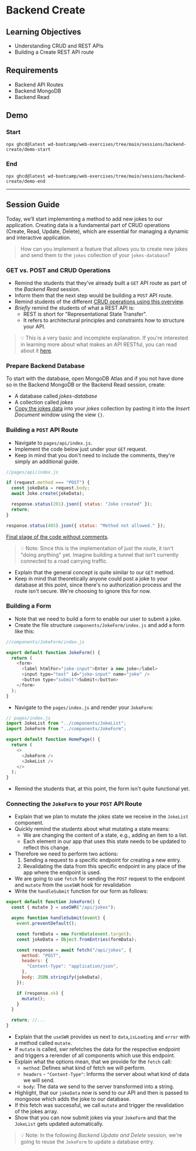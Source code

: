 # Backend Create

## Learning Objectives

- Understanding CRUD and REST APIs
- Building a Create REST API route

## Requirements

- Backend API Routes
- Backend MongoDB
- Backend Read

## Demo

### Start

```
npx ghcd@latest wd-bootcamp/web-exercises/tree/main/sessions/backend-create/demo-start
```

### End

```
npx ghcd@latest wd-bootcamp/web-exercises/tree/main/sessions/backend-create/demo-end
```

---

## Session Guide

Today, we’ll start implementing a method to add new jokes to our application. Creating data is a fundamental part of CRUD operations (Create, Read, Update, Delete), which are essential for managing a dynamic and interactive application.

> How can you implement a feature that allows you to create new jokes and send them to the `jokes` collection of your `jokes-database`?

### GET vs. POST and CRUD Operations

- Remind the students that they've already built a `GET` API route as part of the _Backend Read_
  session.
- Inform them that the next step would be building a `POST` API route.
- Remind students of the different [CRUD operations using this overview](./assets/CRUD.md).
- _Briefly_ remind the students of what a REST API is:
  - REST is short for "Representational State Transfer".
  - It refers to architectural principles and constraints how to structure your API.

> 💡 This is a very basic and incomplete explanation. If you're interested in learning more about what makes an API RESTful, you can read about it [here](https://restfulapi.net/).

### Prepare Backend Database

To start with the database, open MongoDB Atlas and if you not have done so in the Backend MongoDB or the Backend Read session, create:

- A database called _jokes-database_
- A collection called _jokes_
- [Copy the jokes data](assets/data.json) into your _jokes_ collection by pasting it into the _Insert Document_ window using the view `{}`.

### Building a `POST` API Route

- Navigate to `pages/api/index.js`.
- Implement the code below just under your `GET` request.
- Keep in mind that you don't need to include the comments, they're simply an additional guide.

```js
//pages/api/index.js

if (request.method === "POST") {
  const jokeData = request.body;
  await Joke.create(jokeData);

  response.status(201).json({ status: "Joke created" });
  return;
}

response.status(405).json({ status: "Method not allowed." });
```

[Final stage of the code without comments](https://github.com/wd-bootcamp/web-exercises/blob/main/sessions/backend-create/demo-end/pages/api/jokes/index.js).

> 💡 Note: Since this is the implementation of just the route, it isn't "doing anything" yet. Imagine building a tunnel that isn't currently connected to a road carrying traffic.

- Explain that the general concept is quite similar to our `GET` method.
- Keep in mind that theoretically anyone could post a joke to your database at this point, since there's no authorization process and the route isn't secure. We're choosing to ignore this for now.

### Building a Form

- Note that we need to build a form to enable our user to submit a joke.
- Create the file structure `components/JokeForm/index.js` and add a form like this:

```js
//components/JokeForm/index.js

export default function JokeForm() {
  return (
    <form>
      <label htmlFor="joke-input">Enter a new joke</label>
      <input type="text" id="joke-input" name="joke" />
      <button type="submit">Submit</button>
    </form>
  );
}
```

- Navigate to the `pages/index.js` and render your `JokeForm`:

```js
// pages/index.js
import JokeList from "../components/JokeList";
import JokeForm from "../components/JokeForm";

export default function HomePage() {
  return (
    <>
      <JokeForm />
      <JokeList />
    </>
  );
}
```

- Remind the students that, at this point, the form isn't quite functional yet.

### Connecting the `JokeForm` to your `POST` API Route

- Explain that we plan to mutate the jokes state we receive in the `JokeList` component.
- Quickly remind the students about what mutating a state means:
  - We are changing the content of a state, e.g., adding an item to a list.
  - Each element in our app that uses this state needs to be updated to reflect this change.
- Therefore we need to perform two actions:
  1. Sending a request to a specific endpoint for creating a new entry.
  2. Revalidating the data from this specific endpoint in any place of the app where the endpoint is used.
- We are going to use `fetch` for sending the `POST` request to the endpoint and `mutate` from the `useSWR` hook for revalidation
- Write the `handleSubmit` function for our form as follows:

```js
export default function JokeForm() {
  const { mutate } = useSWR("/api/jokes");

  async function handleSubmit(event) {
    event.preventDefault();

    const formData = new FormData(event.target);
    const jokeData = Object.fromEntries(formData);

    const response = await fetch("/api/jokes", {
      method: "POST",
      headers: {
        "Content-Type": "application/json",
      },
      body: JSON.stringify(jokeData),
    });

    if (response.ok) {
      mutate();
    }
  }

  return; //...
}
```

- Explain that the `useSWR` provides us next to `data`,`isLoading` and `error` with a method called `mutate`.
- If `mutate` is called, swr refetches the data for the respective endpoint and triggers a rerender of all components which use this endpoint.
- Explain what the options mean, that we provide for the `fetch` call:
  - `method`: Defines what kind of fetch we will perform.
  - `headers` - `"Content-Type"`: Informs the server about what kind of data we will send.
  - `body`: The data we send to the server transformed into a string.
- Highlight, that our `jokeData` now is send to our API and then is passed to mongoose which adds the joke to our database.
- If this fetch was successful, we call `mutate` and trigger the revalidation of the jokes array.
- Show that you can now submit jokes via your `JokeForm` and that the `JokeList` gets updated automatically.

> 💡 Note: In the following _Backend Update and Delete_ session, we're going to reuse the `JokeForm` to update a database entry.
